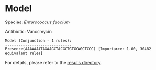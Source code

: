 
# Model

Species: *Enterococcus faecium*

Antibiotic: Vancomycin

```
Model (Conjunction - 1 rules):
------------------------------
Presence(AAAAAAATAGAAGCTACGCTGTGCAGCTCCC) [Importance: 1.00, 30482 equivalent rules]

```

For details, please refer to the [results directory](../../../../../results/scm_b/enterococcus%20faecium/vancomycin/repeat_1/).

